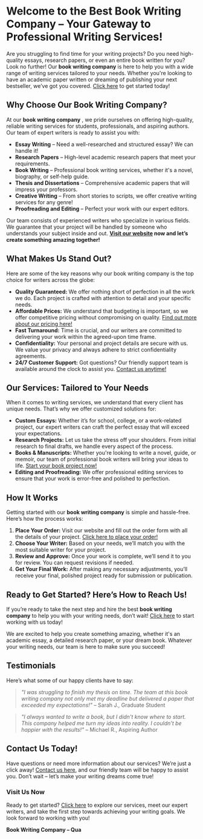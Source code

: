 # Welcome to the Best Book Writing Company – Your Gateway to Professional Writing Services!

Are you struggling to find time for your writing projects? Do you need high-quality essays, research papers, or even an entire book written for you? Look no further! Our **book writing company** is here to help you with a wide range of writing services tailored to your needs. Whether you're looking to have an academic paper written or dreaming of publishing your next bestseller, we’ve got you covered. [Click here](https://tinyurl.com/topessay?keyword=book+writing+company) to get started today!

## Why Choose Our Book Writing Company?

At our **book writing company** , we pride ourselves on offering high-quality, reliable writing services for students, professionals, and aspiring authors. Our team of expert writers is ready to assist you with:

- **Essay Writing** – Need a well-researched and structured essay? We can handle it!
- **Research Papers** – High-level academic research papers that meet your requirements.
- **Book Writing** – Professional book writing services, whether it's a novel, biography, or self-help guide.
- **Thesis and Dissertations** – Comprehensive academic papers that will impress your professors.
- **Creative Writing** – From short stories to scripts, we offer creative writing services for any genre!
- **Proofreading and Editing** – Perfect your work with our expert editors.

Our team consists of experienced writers who specialize in various fields. We guarantee that your project will be handled by someone who understands your subject inside and out. **[Visit our website](https://tinyurl.com/topessay?keyword=book+writing+company) now and let’s create something amazing together!**

## What Makes Us Stand Out?

Here are some of the key reasons why our book writing company is the top choice for writers across the globe:

- **Quality Guaranteed:** We offer nothing short of perfection in all the work we do. Each project is crafted with attention to detail and your specific needs.
- **Affordable Prices:** We understand that budgeting is important, so we offer competitive pricing without compromising on quality. [Find out more about our pricing here!](https://tinyurl.com/topessay?keyword=book+writing+company)
- **Fast Turnaround:** Time is crucial, and our writers are committed to delivering your work within the agreed-upon time frame.
- **Confidentiality:** Your personal and project details are secure with us. We value your privacy and always adhere to strict confidentiality agreements.
- **24/7 Customer Support:** Got questions? Our friendly support team is available around the clock to assist you. [Contact us anytime!](https://tinyurl.com/topessay?keyword=book+writing+company)

## Our Services: Tailored to Your Needs

When it comes to writing services, we understand that every client has unique needs. That’s why we offer customized solutions for:

- **Custom Essays:** Whether it’s for school, college, or a work-related project, our expert writers can craft the perfect essay that will exceed your expectations.
- **Research Projects:** Let us take the stress off your shoulders. From initial research to final drafts, we handle every aspect of the process.
- **Books & Manuscripts:** Whether you're looking to write a novel, guide, or memoir, our team of professional book writers will bring your ideas to life. [Start your book project now!](https://tinyurl.com/topessay?keyword=book+writing+company)
- **Editing and Proofreading:** We offer professional editing services to ensure that your work is error-free and polished to perfection.

## How It Works

Getting started with our **book writing company** is simple and hassle-free. Here’s how the process works:

1. **Place Your Order:** Visit our website and fill out the order form with all the details of your project. [Click here to place your order!](https://tinyurl.com/topessay?keyword=book+writing+company)
2. **Choose Your Writer:** Based on your needs, we’ll match you with the most suitable writer for your project.
3. **Review and Approve:** Once your work is complete, we’ll send it to you for review. You can request revisions if needed.
4. **Get Your Final Work:** After making any necessary adjustments, you’ll receive your final, polished project ready for submission or publication.

## Ready to Get Started? Here’s How to Reach Us!

If you’re ready to take the next step and hire the best **book writing company** to help you with your writing needs, don’t wait! [Click here](https://tinyurl.com/topessay?keyword=book+writing+company) to start working with us today!

We are excited to help you create something amazing, whether it's an academic essay, a detailed research paper, or your dream book. Whatever your writing needs, our team is here to make sure you succeed!

## Testimonials

Here’s what some of our happy clients have to say:

> _"I was struggling to finish my thesis on time. The team at this book writing company not only met my deadline but delivered a paper that exceeded my expectations!"_ – Sarah J., Graduate Student

> _"I always wanted to write a book, but I didn’t know where to start. This company helped me turn my ideas into reality. I couldn’t be happier with the results!"_ – Michael R., Aspiring Author

## Contact Us Today!

Have questions or need more information about our services? We’re just a click away! [Contact us here](https://tinyurl.com/topessay?keyword=book+writing+company), and our friendly team will be happy to assist you. Don’t wait – let’s make your writing dreams come true!

### Visit Us Now

Ready to get started? [Click here](https://tinyurl.com/topessay?keyword=book+writing+company) to explore our services, meet our expert writers, and take the first step towards achieving your writing goals. We look forward to working with you!

**Book Writing Company – Qua**
